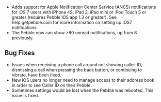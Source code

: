 * Adds support for Apple Notification Center Service (ANCS) notifications for iOS 7 users with iPhone 4S, iPad 3, iPad mini or iPod Touch 5 or greater (requires Pebble iOS app 1.3 or greater). See help.getpebble.com for more information on setting up iOS7 notifications.
* The Pebble now can show >80 unread notifications, up from 8 previously.

Bug Fixes 
---------- 
* Issues when receiving a phone call around not showing caller-ID, dismissing a call when pressing the back button, or continuing to vibrate, have been fixed.
* New iOS users no longer need to manage access to their address book in order to see Caller ID on their Pebble.
* Sometimes settings would be lost when the Pebble was rebooted.  This issue is fixed.